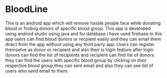 # BloodLine
This is an android app which will remove hassle people face while donating blood or finding donors of specific blood group. This app is developed using android studio
using java and for database i have used firebase.In this app users can find blood donors or recpient easily and they can email them direct from the app without using
any third party app. Users can register themselve as donor or recipient and also their is login feature after login donors can find the list of recipients and recipient
can find list of donors they can find the users with specific blood group by clicking on their respective blood group,they can sent email and also they can see list of
users who send email to them.



